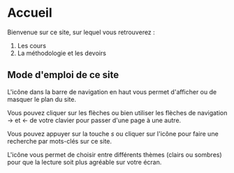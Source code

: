# Accueil

Bienvenue sur ce site, sur lequel vous retrouverez :

1. Les cours
2. La méthodologie et les devoirs

## Mode d'emploi de ce site

L'icône <i class="fa fa-bars"></i> dans la barre de navigation en haut vous permet d'afficher ou de masquer le plan du site.

Vous pouvez cliquer sur les flèches ou bien utiliser les flèches de navigation → et ← de votre clavier pour passer d'une page à une autre.

Vous pouvez appuyer sur la touche _s_ ou cliquer sur l'icône <i class="fa fa-search"></i> pour faire une recherche par mots-clés sur ce site.

L'icône <i class="fa fa-paint-brush"></i> vous permet de choisir entre différents thèmes (clairs ou sombres) pour que la lecture soit plus agréable sur votre écran.
